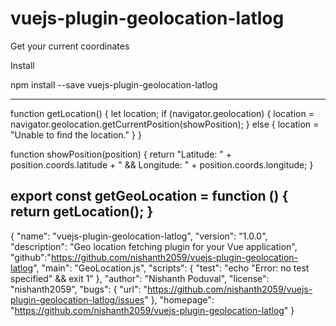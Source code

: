 # vuejs-plugin-geolocation-latlog
Get your current coordinates

Install

npm install --save vuejs-plugin-geolocation-latlog

--------------------------------------------
function getLocation() {
  let location;
  if (navigator.geolocation) {
    location = navigator.geolocation.getCurrentPosition(showPosition);
  } else {
    location = "Unable to find the location."
  }
}

function showPosition(position) {
 return "Latitude: " + position.coords.latitude + " && Longitude: " + position.coords.longitude;
}

export const getGeoLocation = function () {
  return getLocation();
}
----------------------------------------------
{
  "name": "vuejs-plugin-geolocation-latlog",
  "version": "1.0.0",
  "description": "Geo location fetching plugin for your Vue application",
  "github":"https://github.com/nishanth2059/vuejs-plugin-geolocation-latlog",
  "main": "GeoLocation.js",
  "scripts": {
    "test": "echo \"Error: no test specified\" && exit 1"
  },
  "author": "Nishanth Poduval",
  "license": "nishanth2059",
  "bugs": {
    "url": "https://github.com/nishanth2059/vuejs-plugin-geolocation-latlog/issues"
  },
  "homepage": "https://github.com/nishanth2059/vuejs-plugin-geolocation-latlog"
}

